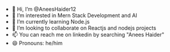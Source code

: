 - 👋 Hi, I’m @AneesHaider12
- 👀 I’m interested in Mern Stack Development and AI
- 🌱 I’m currently learning Node.js
- 💞️ I’m looking to collaborate on Reactjs and nodejs projects
- 📫 You can reach me on linkedin by searching "Anees Haider"
- 😄 Pronouns: he/him

<!---
AneesHaider12/AneesHaider12 is a ✨ special ✨ repository because its `README.md` (this file) appears on your GitHub profile.
You can click the Preview link to take a look at your changes.
--->
